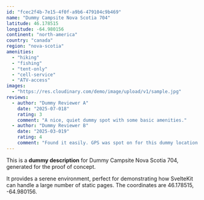 ```yaml
---
id: "fcec2f4b-7e15-4f0f-a9b6-479104c9b469"
name: "Dummy Campsite Nova Scotia 704"
latitude: 46.178515
longitude: -64.980156
continent: "north-america"
country: "canada"
region: "nova-scotia"
amenities:
  - "hiking"
  - "fishing"
  - "tent-only"
  - "cell-service"
  - "ATV-access"
images:
  - "https://res.cloudinary.com/demo/image/upload/v1/sample.jpg"
reviews:
  - author: "Dummy Reviewer A"
    date: "2025-07-018"
    rating: 3
    comment: "A nice, quiet dummy spot with some basic amenities."
  - author: "Dummy Reviewer B"
    date: "2025-03-019"
    rating: 4
    comment: "Found it easily. GPS was spot on for this dummy location."
---
```


This is a **dummy description** for Dummy Campsite Nova Scotia 704, generated for the proof of concept.

It provides a serene environment, perfect for demonstrating how SvelteKit can handle a large number of static pages. The coordinates are 46.178515, -64.980156.
